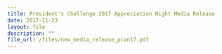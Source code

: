 ```yaml
---
title: President's Challenge 2017 Appreciation Night Media Release
date: 2017-11-23
layout: file
description: ""
file_url: /files/new_media_release_pcan17.pdf
---
```

